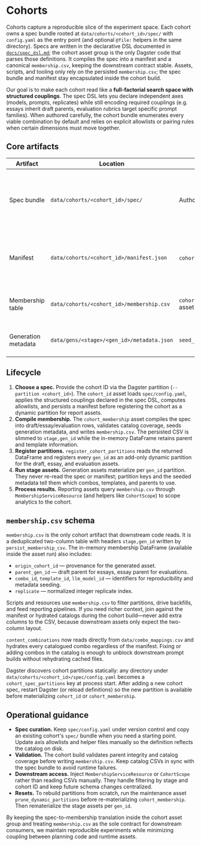 # Cohorts

Cohorts capture a reproducible slice of the experiment space. Each cohort owns a spec bundle rooted at `data/cohorts/<cohort_id>/spec/` with `config.yaml` as the entry point (and optional `@file:` helpers in the same directory). Specs are written in the declarative DSL documented in [`docs/spec_dsl.md`](spec_dsl.md); the cohort asset group is the only Dagster code that parses those definitions. It compiles the spec into a manifest and a canonical `membership.csv`, keeping the downstream contract stable. Assets, scripts, and tooling only rely on the persisted `membership.csv`; the spec bundle and manifest stay encapsulated inside the cohort build.

Our goal is to make each cohort read like a **full-factorial search space with structured couplings**. The spec DSL lets you declare independent axes (models, prompts, replicates) while still encoding required couplings (e.g. essays inherit draft parents, evaluation rubrics target specific prompt families). When authored carefully, the cohort bundle enumerates every viable combination by default and relies on explicit allowlists or pairing rules when certain dimensions must move together.

## Core artifacts

| Artifact | Location | Owner | Purpose |
| --- | --- | --- | --- |
| Spec bundle | `data/cohorts/<cohort_id>/spec/` | Authors | Declarative definition of combos, templates, models, and replication authored in the spec DSL. Parsed by `CohortSpecResource` and compiled via `load_cohort_context`. |
| Manifest | `data/cohorts/<cohort_id>/manifest.json` | `cohort_id` asset | Snapshot of the allowlists derived from the spec. Used by `selected_combo_mappings` to scope combos referenced by the cohort manifest. |
| Membership table | `data/cohorts/<cohort_id>/membership.csv` | `cohort_membership` asset | Canonical list of stage/gen IDs for the cohort. Drives partition registration and downstream lookups. |
| Generation metadata | `data/gens/<stage>/<gen_id>/metadata.json` | `seed_cohort_metadata` | Pre-seeded to ensure generation assets have origin context before they run. |

## Lifecycle

1. **Choose a spec.** Provide the cohort ID via the Dagster partition (`--partition <cohort_id>`). The `cohort_id` asset loads `spec/config.yaml`, applies the structured couplings declared in the spec DSL, computes allowlists, and persists a manifest before registering the cohort as a dynamic partition for report assets.
2. **Compile membership.** The `cohort_membership` asset compiles the spec into draft/essay/evaluation rows, validates catalog coverage, seeds generation metadata, and writes `membership.csv`. The persisted CSV is slimmed to `stage,gen_id` while the in-memory DataFrame retains parent and template information.
3. **Register partitions.** `register_cohort_partitions` reads the returned DataFrame and registers every `gen_id` as an add-only dynamic partition for the draft, essay, and evaluation assets.
4. **Run stage assets.** Generation assets materialize per `gen_id` partition. They never re-read the spec or manifest; partition keys and the seeded metadata tell them which combos, templates, and parents to use.
5. **Process results.** Reporting assets query `membership.csv` through `MembershipServiceResource` (and helpers like `CohortScope`) to scope analytics to the cohort.

## `membership.csv` schema

`membership.csv` is the only cohort artifact that downstream code reads. It is a deduplicated two-column table with headers `stage,gen_id` written by `persist_membership_csv`. The in-memory membership DataFrame (available inside the asset run) also includes:

- `origin_cohort_id` — provenance for the generated asset.
- `parent_gen_id` — draft parent for essays, essay parent for evaluations.
- `combo_id`, `template_id`, `llm_model_id` — identifiers for reproducibility and metadata seeding.
- `replicate` — normalized integer replicate index.

Scripts and resources use `membership.csv` to filter partitions, drive backfills, and feed reporting pipelines. If you need richer context, join against the manifest or hydrated catalogs during the cohort build—never add extra columns to the CSV, because downstream assets only expect the two-column layout.

`content_combinations` now reads directly from `data/combo_mappings.csv` and hydrates every catalogued combo regardless of the manifest. Fixing or adding combos in the catalog is enough to unblock downstream prompt builds without rehydrating cached files.

Dagster discovers cohort partitions statically: any directory under `data/cohorts/<cohort_id>/spec/config.yaml` becomes a `cohort_spec_partitions` key at process start. After adding a new cohort spec, restart Dagster (or reload definitions) so the new partition is available before materializing `cohort_id` or `cohort_membership`.

## Operational guidance

- **Spec curation.** Keep `spec/config.yaml` under version control and copy an existing cohort's `spec/` bundle when you need a starting point. Update axis allowlists and helper files manually so the definition reflects the catalog on disk.
- **Validation.** The cohort build validates parent integrity and catalog coverage before writing `membership.csv`. Keep catalog CSVs in sync with the spec bundle to avoid runtime failures.
- **Downstream access.** Inject `MembershipServiceResource` or `CohortScope` rather than reading CSVs manually. They handle filtering by stage and cohort ID and keep future schema changes centralized.
- **Resets.** To rebuild partitions from scratch, run the maintenance asset `prune_dynamic_partitions` before re-materializing `cohort_membership`. Then rematerialize the stage assets per `gen_id`.

By keeping the spec-to-membership translation inside the cohort asset group and treating `membership.csv` as the sole contract for downstream consumers, we maintain reproducible experiments while minimizing coupling between planning code and runtime assets.
